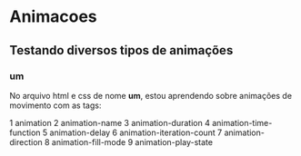 # Animacoes
## Testando diversos tipos de animações

### um 
No arquivo html e css de nome **um**, estou aprendendo sobre animações de movimento com as tags:

1 animation 
2 animation-name
3 animation-duration
4 animation-time-function
5 animation-delay
6 animation-iteration-count
7 animation-direction
8 animation-fill-mode
9 animation-play-state
